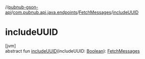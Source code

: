 //[pubnub-gson-api](../../../index.md)/[com.pubnub.api.java.endpoints](../index.md)/[FetchMessages](index.md)/[includeUUID](include-u-u-i-d.md)

# includeUUID

[jvm]\
abstract fun [includeUUID](include-u-u-i-d.md)(includeUUID: [Boolean](https://kotlinlang.org/api/latest/jvm/stdlib/kotlin-stdlib/kotlin/-boolean/index.html)): [FetchMessages](index.md)
